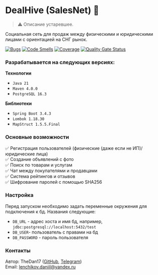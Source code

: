 # DealHive (SalesNet) 🐝

> ⚠️ Описание устаревшее.

Социальная сеть для продаж между физическими и юридическими лицами с ориентацией на СНГ рынок.

[![Bugs](https://sonarcloud.io/api/project_badges/measure?project=TheDan17_SalesNet&metric=bugs)](https://sonarcloud.io/summary/new_code?id=TheDan17_SalesNet)
[![Code Smells](https://sonarcloud.io/api/project_badges/measure?project=TheDan17_SalesNet&metric=code_smells)](https://sonarcloud.io/summary/new_code?id=TheDan17_SalesNet)
[![Coverage](https://sonarcloud.io/api/project_badges/measure?project=TheDan17_SalesNet&metric=coverage)](https://sonarcloud.io/summary/new_code?id=TheDan17_SalesNet)
[![Quality Gate Status](https://sonarcloud.io/api/project_badges/measure?project=TheDan17_SalesNet&metric=alert_status)](https://sonarcloud.io/summary/new_code?id=TheDan17_SalesNet)

### Разрабатывается на следующих версиях:

**Технологии**
- `Java 21`
- `Maven 4.0.0`
- `PostgreSQL 16.3`

**Библиотеки**
- `Spring Boot 3.4.3`
- `Lombok 1.18.30`
- `MapStruct 1.5.5.Final`

### Основные возможности
✅ Регистрация пользователей (физические (даже если не ИП)/юридические лица)
\
✅ Создание объявлений с фото
\
✅ Поиск по товарам и услугам
\
✅ Чат между покупателями и продавцами
\
✅ Система рейтингов и отзывов
\
✅ Шифрование паролей с помощью SHA256

### Настройка
Перед запуском необходимо задать переменные окружения для подключения к бд.
Названия следующие:
- `DB_URL` - адрес хоста и имя бд, например, `jdbc:postgresql://localhost:5432/test`
- `DB_USER`- пользователь с правами на бд
- `DB_PASSWORD` - пароль пользователя

### Контакты
Автор: TheDan17 ([GitHub](https://github.com/TheDan17), [Telegram](https://t.me/thedan17))
\
Email: lenchikov.daniil@yandex.ru
